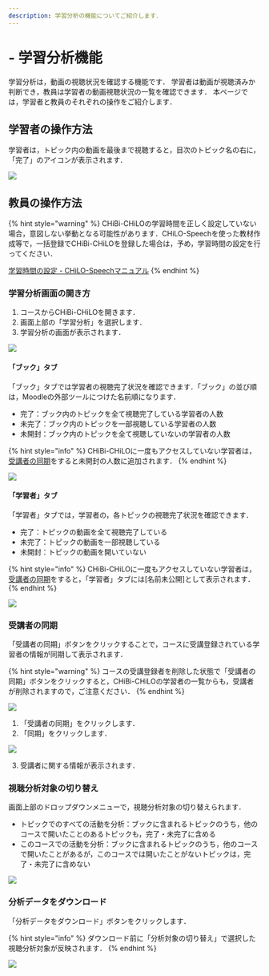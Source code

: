 ```yaml
---
description: 学習分析の機能についてご紹介します．
---
```


# - 学習分析機能

学習分析は，動画の視聴状況を確認する機能です． 学習者は動画が視聴済みか判断でき，教員は学習者の動画視聴状況の一覧を確認できます． 本ページでは，学習者と教員のそれぞれの操作をご紹介します．

## 学習者の操作方法

学習者は，トピック内の動画を最後まで視聴すると，目次のトピック名の右に，「完了」のアイコンが表示されます．

![](../.gitbook/assets/dashboard\_01.png)

## 教員の操作方法

{% hint style="warning" %}
CHiBi-CHiLOの学習時間を正しく設定していない場合，意図しない挙動となる可能性があります．CHiLO-Speechを使った教材作成等で，一括登録でCHiBi-CHiLOを登録した場合は，予め，学習時間の設定を行ってください．

[学習時間の設定 - CHiLO-Speechマニュアル](https://docs.cccties.org/chilospeech/chibi-chilo/learning-time)
{% endhint %}

### 学習分析画面の開き方

1. コースからCHiBi-CHiLOを開きます．
2. 画面上部の「学習分析」を選択します．
3. 学習分析の画面が表示されます．

![](../.gitbook/assets/dashboard\_02.png)

#### 「ブック」タブ

「ブック」タブでは学習者の視聴完了状況を確認できます．「ブック」の並び順は，Moodleの外部ツールにつけた名前順になります．

* 完了：ブック内のトピックを全て視聴完了している学習者の人数
* 未完了：ブック内のトピックを一部視聴している学習者の人数
* 未開封：ブック内のトピックを全て視聴していないの学習者の人数

{% hint style="info" %}
CHiBi-CHiLOに一度もアクセスしていない学習者は，[受講者の同期](dashboard.md#no-2)をすると未開封の人数に追加されます．
{% endhint %}

![](../.gitbook/assets/dashboard\_03.png)

#### 「学習者」タブ

「学習者」タブでは，学習者の，各トピックの視聴完了状況を確認できます．

* 完了：トピックの動画を全て視聴完了している
* 未完了：トピックの動画を一部視聴している
* 未開封：トピックの動画を開いていない

{% hint style="info" %}
CHiBi-CHiLOに一度もアクセスしていない学習者は，[受講者の同期](dashboard.md#no-2)をすると，「学習者」タブには\[名前未公開]として表示されます．
{% endhint %}

![](../.gitbook/assets/dashboard\_04.png)

### 受講者の同期

「受講者の同期」ボタンをクリックすることで，コースに受講登録されている学習者の情報が同期して表示されます．

{% hint style="warning" %}
コースの受講登録者を削除した状態で「受講者の同期」ボタンをクリックすると，CHiBi-CHiLOの学習者の一覧からも，受講者が削除されますので，ご注意ください．
{% endhint %}

![](../.gitbook/assets/dashboard\_07.png)

1. 「受講者の同期」をクリックします．
2. 「同期」をクリックします．

![](../.gitbook/assets/dashboard\_08.png)

3. 受講者に関する情報が表示されます．

### 視聴分析対象の切り替え

画面上部のドロップダウンメニューで，視聴分析対象の切り替えられます．

* トピックでのすべての活動を分析：ブックに含まれるトピックのうち，他のコースで開いたことのあるトピックも，完了・未完了に含める
* このコースでの活動を分析：ブックに含まれるトピックのうち，他のコースで開いたことがあるが，このコースでは開いたことがないトピックは，完了・未完了に含めない

![](../.gitbook/assets/dashboard\_05.png)

### 分析データをダウンロード

「分析データをダウンロード」ボタンをクリックします．

{% hint style="info" %}
ダウンロード前に「分析対象の切り替え」で選択した視聴分析対象が反映されます．
{% endhint %}

![](../.gitbook/assets/dashboard\_06.png)
